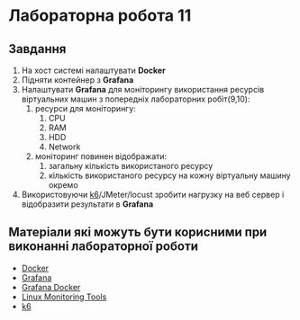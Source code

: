 # Лабораторна робота 11

## Завдання

1. На хост системі налаштувати **Docker**
2. Підняти контейнер з **Grafana**
3. Налаштувати **Grafana** для моніторингу використання ресурсів віртуальних машин з попередніх лабораторних робіт(9,10):
   1. ресурси для моніторингу:
      1. CPU
      2. RAM
      3. HDD
      4. Network
    2. моніторинг повинен відображати: 
       1. загальну кількість використаного ресурсу
       2. кількість використаного ресурсу на кожну віртуальну машину окремо
 4. Використовуючи [k6](https://k6.io/)/JMeter/locust зробити нагрузку на веб сервер і відобразити результати в **Grafana**


## Матеріали які можуть бути корисними при виконанні лабораторної роботи

- [Docker](https://www.docker.com/)
- [Grafana](https://grafana.com/docs/grafana/latest/)
- [Grafana Docker](https://grafana.com/docs/grafana/latest/installation/docker/)
- [Linux Monitoring Tools](https://www.cyberciti.biz/tips/top-linux-monitoring-tools.html)
- [k6](https://k6.io/docs/)
